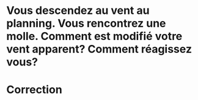 # Vous descendez au vent au planning. Vous rencontrez une molle. Comment est modifié votre vent apparent? Comment réagissez vous?

# Correction
